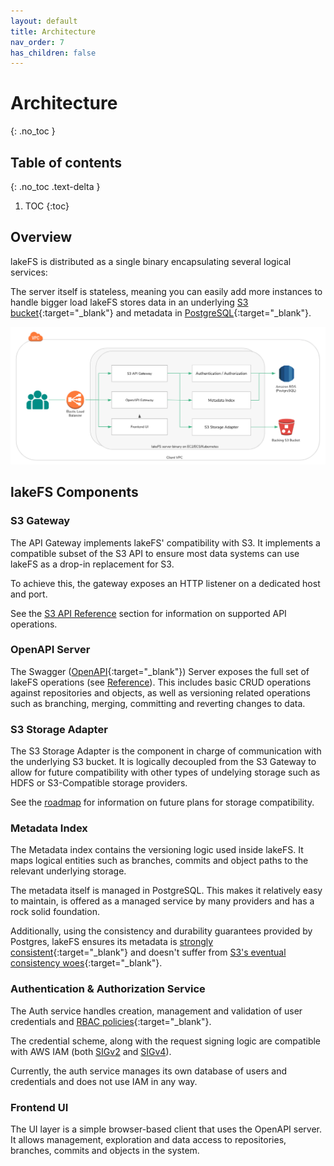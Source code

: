 ```yaml
---
layout: default
title: Architecture
nav_order: 7
has_children: false
---
```

# Architecture
{: .no_toc }


## Table of contents
{: .no_toc .text-delta }

1. TOC
{:toc}

## Overview

lakeFS is distributed as a single binary encapsulating several logical services:

The server itself is stateless, meaning you can easily add more instances to handle bigger load
lakeFS stores data in an underlying [S3 bucket](https://aws.amazon.com/s3/){:target="_blank"} and metadata in [PostgreSQL](https://www.postgresql.org/){:target="_blank"}.

![Architecture](assets/img/arch.png)

## lakeFS Components

### S3 Gateway

The API Gateway implements lakeFS' compatibility with S3. It implements a compatible subset of the S3 API to ensure most data systems can use lakeFS as a drop-in replacement for S3.

To achieve this, the gateway exposes an HTTP listener on a dedicated host and port.

See the [S3 API Reference](reference/s3.md) section for information on supported API operations.

### OpenAPI Server

The Swagger ([OpenAPI](https://swagger.io/docs/specification/2-0/basic-structure/){:target="_blank"}) Server exposes the full set of lakeFS operations (see [Reference](reference/api.md)). This includes basic CRUD operations against repositories and objects, as well as versioning related operations such as branching, merging, committing and reverting changes to data.

### S3 Storage Adapter

The S3 Storage Adapter is the component in charge of communication with the underlying S3 bucket. It is logically decoupled from the S3 Gateway to allow for future compatibility with other types of undelying storage such as HDFS or S3-Compatible storage providers.

See the [roadmap](roadmap.md) for information on future plans for storage compatibility. 

### Metadata Index

The Metadata index contains the versioning logic used inside lakeFS. It maps logical entities such as branches, commits and object paths to the relevant underlying storage.

The metadata itself is managed in PostgreSQL. This makes it relatively easy to maintain, is offered as a managed service by many providers and has a rock solid foundation.

Additionally, using the consistency and durability guarantees provided by Postgres, lakeFS ensures its metadata is [strongly consistent](https://en.wikipedia.org/wiki/Strong_consistency){:target="_blank"} and doesn't suffer from [S3's eventual consistency woes](https://docs.aws.amazon.com/AmazonS3/latest/dev/Introduction.html#ConsistencyModel){:target="_blank"}.

### Authentication & Authorization Service

The Auth service handles creation, management and validation of user credentials and [RBAC policies](https://en.wikipedia.org/wiki/Role-based_access_control){:target="_blank"}.

The credential scheme, along with the request signing logic are compatible with AWS IAM (both [SIGv2](https://docs.aws.amazon.com/general/latest/gr/signature-version-2.html) and [SIGv4](https://docs.aws.amazon.com/general/latest/gr/signature-version-4.html)).

Currently, the auth service manages its own database of users and credentials and does not use IAM in any way. 

### Frontend UI

The UI layer is a simple browser-based client that uses the OpenAPI server. It allows management, exploration and data access to repositories, branches, commits and objects in the system.
